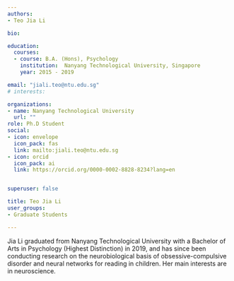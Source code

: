 ```yaml
---
authors:
- Teo Jia Li

bio: 

education:
  courses:
  - course: B.A. (Hons), Psychology
    institution:  Nanyang Technological University, Singapore
    year: 2015 - 2019

email: "jiali.teo@ntu.edu.sg"
# interests:

organizations:
- name: Nanyang Technological University
  url: ""
role: Ph.D Student
social:
- icon: envelope
  icon_pack: fas
  link: mailto:jiali.teo@ntu.edu.sg
- icon: orcid
  icon_pack: ai
  link: https://orcid.org/0000-0002-8828-8234?lang=en


superuser: false

title: Teo Jia Li
user_groups:
- Graduate Students

---
```


Jia Li graduated from Nanyang Technological University with a Bachelor of Arts in Psychology (Highest Distinction) in 2019, and has since been conducting research on the neurobiological basis of obsessive-compulsive disorder and neural networks for reading in children. Her main interests are in neuroscience.
